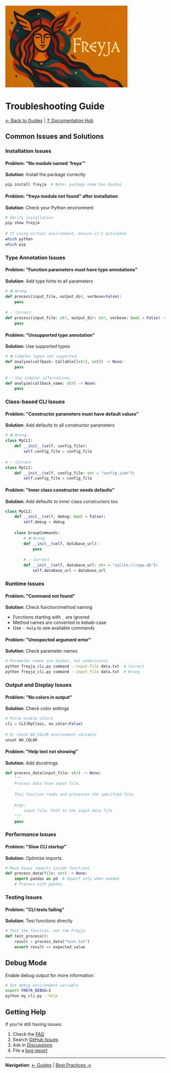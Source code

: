 ![Freyja Thumb](https://github.com/terracoil/freyja/raw/main/docs/freyja-thumb.png)
# Troubleshooting Guide

[← Back to Guides](README.md) | [↑ Documentation Hub](../README.md)

## Common Issues and Solutions

### Installation Issues

#### Problem: "No module named 'freya'"
**Solution**: Install the package correctly
```bash
pip install freyja  # Note: package name has dashes
```

#### Problem: "freya module not found" after installation
**Solution**: Check your Python environment
```bash
# Verify installation
pip show freyja

# If using virtual environment, ensure it's activated
which python
which pip
```

### Type Annotation Issues

#### Problem: "Function parameters must have type annotations"
**Solution**: Add type hints to all parameters
```python
# ❌ Wrong
def process(input_file, output_dir, verbose=False):
    pass

# ✅ Correct
def process(input_file: str, output_dir: str, verbose: bool = False) -> None:
    pass
```

#### Problem: "Unsupported type annotation"
**Solution**: Use supported types
```python
# ❌ Complex types not supported
def analyze(callback: Callable[[str], int]) -> None:
    pass

# ✅ Use simpler alternatives
def analyze(callback_name: str) -> None:
    pass
```

### Class-based CLI Issues

#### Problem: "Constructor parameters must have default values"
**Solution**: Add defaults to all constructor parameters
```python
# ❌ Wrong
class MyCLI:
    def __init__(self, config_file):
        self.config_file = config_file

# ✅ Correct
class MyCLI:
    def __init__(self, config_file: str = "config.json"):
        self.config_file = config_file
```

#### Problem: "Inner class constructor needs defaults"
**Solution**: Add defaults to inner class constructors too
```python
class MyCLI:
    def __init__(self, debug: bool = False):
        self.debug = debug
    
    class GroupCommands:
        # ❌ Wrong
        def __init__(self, database_url):
            pass
        
        # ✅ Correct
        def __init__(self, database_url: str = "sqlite:///app.db"):
            self.database_url = database_url
```

### Runtime Issues

#### Problem: "Command not found"
**Solution**: Check function/method naming
- Functions starting with `_` are ignored
- Method names are converted to kebab-case
- Use `--help` to see available commands

#### Problem: "Unexpected argument error"
**Solution**: Check parameter names
```bash
# Parameter names use dashes, not underscores
python freyja_cli.py command --input-file data.txt  # Correct
python freyja_cli.py command --input_file data.txt  # Wrong
```

### Output and Display Issues

#### Problem: "No colors in output"
**Solution**: Check color settings
```python
# Force enable colors
cli = CLI(MyClass, no_color=False)

# Or check NO_COLOR environment variable
unset NO_COLOR
```

#### Problem: "Help text not showing"
**Solution**: Add docstrings
```python
def process_data(input_file: str) -> None:
    """
    Process data from input file.
    
    This function reads and processes the specified file.
    
    Args:
        input_file: Path to the input data file
    """
    pass
```

### Performance Issues

#### Problem: "Slow CLI startup"
**Solution**: Optimize imports
```python
# Move heavy imports inside functions
def process_data(file: str) -> None:
    import pandas as pd  # Import only when needed
    # Process with pandas
```

### Testing Issues

#### Problem: "CLI tests failing"
**Solution**: Test functions directly
```python
# Test the function, not the Freyja
def test_process():
    result = process_data("test.txt")
    assert result == expected_value
```

## Debug Mode

Enable debug output for more information:
```bash
# Set debug environment variable
export FREYA_DEBUG=1
python my_cli.py --help
```

## Getting Help

If you're still having issues:

1. Check the [FAQ](../faq.md)
2. Search [GitHub Issues](https://github.com/terracoil/freyja/issues)
3. Ask in [Discussions](https://github.com/terracoil/freyja/discussions)
4. File a [bug report](https://github.com/terracoil/freyja/issues/new)

---

**Navigation**: [← Guides](README.md) | [Best Practices →](best-practices.md)
